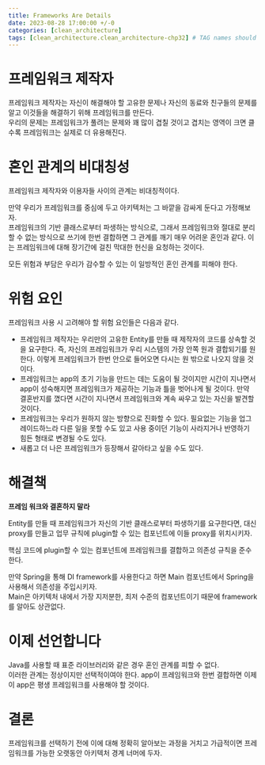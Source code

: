 ```yaml
---
title: Frameworks Are Details
date: 2023-08-28 17:00:00 +/-0
categories: [clean_architecture]
tags: [clean_architecture.clean_architecture-chp32] # TAG names should always be lowercase
---
```


# 프레임워크 제작자

프레임워크 제작자는 자신이 해결해야 할 고유한 문제나 자신의 동료와 친구들의 문제를 알고 이것들을 해결하기 위해 프레임워크를 만든다.  
우리의 문제는 프레임워크가 풀려는 문제와 꽤 많이 겹칠 것이고 겹치는 영역이 크면 클수록 프레임워크는 실제로 더 유용해진다.

# 혼인 관계의 비대칭성

프레임워크 제작자와 이용자들 사이의 관계는 비대칭적이다.

만약 우리가 프레임워크를 중심에 두고 아키텍처는 그 바깥을 감싸게 둔다고 가정해보자.  
프레임워크의 기반 클래스로부터 파생하는 방식으로, 그래서 프레임워크와 절대로 분리할 수 없는 방식으로 쓰기에 한번 결합하면 그 관계를 깨기 매우 어려운 혼인과 같다. 이는 프레임워크에 대해 장기간에 걸친 막대한 헌신을 요청하는 것이다.

모든 위험과 부담은 우리가 감수할 수 있는 이 일방적인 혼인 관계를 피해야 한다.

# 위험 요인

프레임워크 사용 시 고려해야 할 위험 요인들은 다음과 같다.

- 프레임워크 제작자는 우리만의 고유한 Entity를 만들 때 제작자의 코드를 상속할 것을 요구한다. 즉, 자신의 프레임워크가 우리 시스템의 가장 안쪽 원과 결합되기를 원한다. 이렇게 프레임워크가 한번 안으로 들어오면 다시는 원 밖으로 나오지 않을 것이다.
- 프레임워크는 app의 초기 기능을 만드는 데는 도움이 될 것이지만 시간이 지나면서 app이 성숙해지면 프레임워크가 제공하는 기능과 틀을 벗어나게 될 것이다. 만약 결혼반지를 꼈다면 시간이 지나면서 프레임워크와 계속 싸우고 있는 자신을 발견할 것이다.
- 프레임워크는 우리가 원하지 않는 방향으로 진화할 수 있다. 필요없는 기능을 업그레이드하느라 다른 일을 못할 수도 있고 사용 중이던 기능이 사라지거나 반영하기 힘든 형태로 변경될 수도 있다.
- 새롭고 더 나은 프레임워크가 등장해서 갈아타고 싶을 수도 있다.

# 해결책

**프레임 워크와 결혼하지 말라**

Entity를 만들 때 프레임워크가 자신의 기반 클래스로부터 파생하기를 요구한다면, 대신 proxy를 만들고 업무 규칙에 plugin할 수 있는 컴포넌트에 이들 proxy를 위치시키자.

핵심 코드에 plugin할 수 있는 컴포넌트에 프레임워크를 결합하고 의존성 규칙을 준수한다.

만약 Spring을 통해 DI framework를 사용한다고 하면 Main 컴포넌트에서 Spring을 사용해서 의존성을 주입시키자.  
Main은 아키텍처 내에서 가장 지저분한, 최저 수준의 컴포넌트이기 때문에 framework를 알아도 상관없다.

# 이제 선언합니다

Java를 사용할 때 표준 라이브러리와 같은 경우 혼인 관계를 피할 수 없다.  
이러한 관계는 정상이지만 선택적이여야 한다. app이 프레임워크와 한번 결합하면 이제 이 app은 평생 프레임워크를 사용해야 할 것이다.

# 결론

프레임워크를 선택하기 전에 이에 대해 정확히 알아보는 과정을 거치고 가급적이면 프레임워크를 가능한 오랫동안 아키텍처 경계 너머에 두자.

